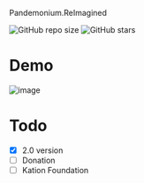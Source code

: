  Pandemonium.ReImagined

![GitHub repo size](https://img.shields.io/github/repo-size/asphodelius/asphodelius.github.io?style=flat&labelColor=%23080808&color=green) ![GitHub stars](https://img.shields.io/github/stars/asphodelius/asphodelius.github.io?logo=github&labelColor=%23080808&color=green)


# Demo

![image](https://github.com/asphodelius/asphodelius.github.io/assets/50658938/2ca15af9-a6f1-4681-a81e-186ae6db2f3d)


# Todo
- [x] 2.0 version
- [ ] Donation
- [ ] Kation Foundation
